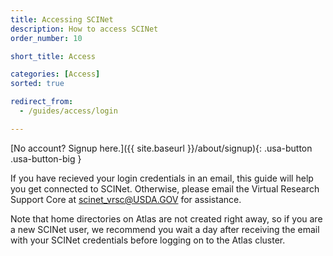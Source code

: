 ```yaml
---
title: Accessing SCINet
description: How to access SCINet
order_number: 10

short_title: Access

categories: [Access]
sorted: true

redirect_from: 
  - /guides/access/login

---
```


[No account? Signup here.]({{ site.baseurl }}/about/signup){: .usa-button .usa-button-big }

If you have recieved your login credentials in an email, this guide will help you get connected to SCINet.  Otherwise, please email the Virtual Research Support Core at [scinet_vrsc@USDA.GOV](mailto:scinet_vrsc@USDA.GOV?subject=account%20access) for assistance.

Note that home directories on Atlas are not created right away, so if you are a new SCINet user, we recommend you wait a day after receiving the email with your SCINet credentials before logging on to the Atlas cluster.
